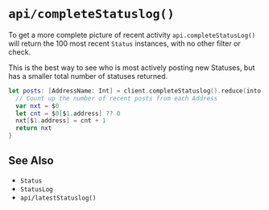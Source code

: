 #  ``api/completeStatuslog()``


To get a more complete picture of recent activity `api.completeStatusLog()` will return the 100 most recent `Status` instances, with no other filter or check.

This is the best way to see who is most actively posting new Statuses, but has a smaller total number of statuses returned. 

```swift
let posts: [AddressName: Int] = client.completeStatuslog().reduce(into: [:]) {
  // Count up the number of recent posts from each Address
  var nxt = $0
  let cnt = $0[$1.address] ?? 0
  nxt[$1.address] = cnt + 1
  return nxt
}
```

## See Also

- ``Status``
- ``StatusLog``
- ``api/latestStatuslog()``


